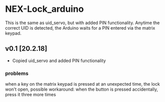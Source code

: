 # NEX-Lock_arduino
This is the same as uid_servo, but with added PIN functionality. Anytime the
correct UID is detected, the Arduino waits for a PIN entered via the matrix
keypad.
## v0.1 [20.2.18]
* Copied uid_servo and added PIN functionality

### problems
when a key on the matrix keypad is pressed at an unexpected time, the lock won't
open, possible workaround: when the button is pressed accidentally, press it
three more times
